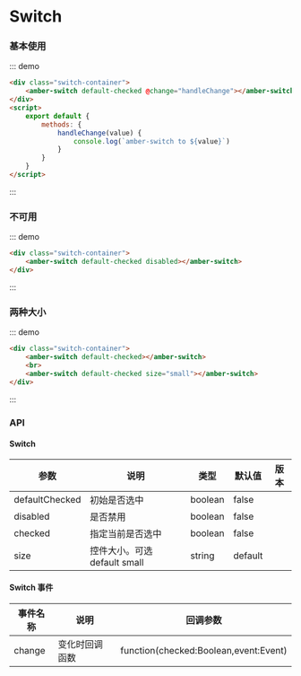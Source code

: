 # Switch

### 基本使用

::: demo
```html
<div class="switch-container">
	<amber-switch default-checked @change="handleChange"></amber-switch>
</div>
<script>
	export default {
		methods: {
			handleChange(value) {
				console.log(`amber-switch to ${value}`)
			}
		}
	}
</script>
```
::: 

### 不可用

::: demo
```html
<div class="switch-container">
	<amber-switch default-checked disabled></amber-switch>
</div>
```
::: 

### 两种大小

::: demo
```html
<div class="switch-container">
	<amber-switch default-checked></amber-switch>
	<br>
	<amber-switch default-checked size="small"></amber-switch>
</div>
```
:::

### API

#### Switch

| 参数 | 说明 | 类型 | 默认值 | 版本 |
| --- | --- | --- | --- | --- |
|defaultChecked | 初始是否选中 | boolean | false |  |
|disabled | 是否禁用 | boolean | false |  |
|checked | 指定当前是否选中 | boolean | false |  |
|size | 控件大小。可选default small | string | default |  |

#### Switch 事件

| 事件名称 | 说明 | 回调参数 |
| --- | --- | --- |
| change | 变化时回调函数 | function(checked:Boolean,event:Event) |
